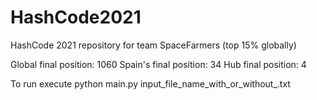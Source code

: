 # HashCode2021
HashCode 2021 repository for team SpaceFarmers (top 15% globally)

Global final position: 1060
Spain's final position: 34
Hub final position: 4

To run execute python main.py input_file_name_with_or_without_.txt